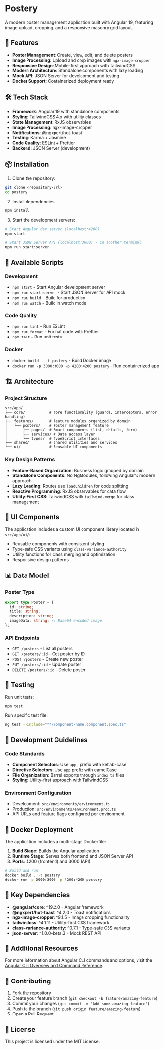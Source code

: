 # Postery

A modern poster management application built with Angular 19, featuring image upload, cropping, and a responsive masonry grid layout.

## 🚀 Features

- **Poster Management**: Create, view, edit, and delete posters
- **Image Processing**: Upload and crop images with `ngx-image-cropper`
- **Responsive Design**: Mobile-first approach with TailwindCSS
- **Modern Architecture**: Standalone components with lazy loading
- **Mock API**: JSON Server for development and testing
- **Docker Support**: Containerized deployment ready

## 🛠️ Tech Stack

- **Framework**: Angular 19 with standalone components
- **Styling**: TailwindCSS 4.x with utility classes
- **State Management**: RxJS observables
- **Image Processing**: ngx-image-cropper
- **Notifications**: @ngxpert/hot-toast
- **Testing**: Karma + Jasmine
- **Code Quality**: ESLint + Prettier
- **Backend**: JSON Server (development)

## 📦 Installation

1. Clone the repository:
```bash
git clone <repository-url>
cd postery
```

2. Install dependencies:
```bash
npm install
```

3. Start the development servers:
```bash
# Start Angular dev server (localhost:4200)
npm start

# Start JSON Server API (localhost:3000) - in another terminal
npm run start:server
```

## 🔧 Available Scripts

### Development
- `npm start` - Start Angular development server
- `npm run start:server` - Start JSON Server for API mock
- `npm run build` - Build for production
- `npm run watch` - Build in watch mode

### Code Quality
- `npm run lint` - Run ESLint
- `npm run format` - Format code with Prettier
- `npm test` - Run unit tests

### Docker
- `docker build . -t postery` - Build Docker image
- `docker run -p 3000:3000 -p 4200:4200 postery` - Run containerized app

## 🏗️ Architecture

### Project Structure
```
src/app/
├── core/           # Core functionality (guards, interceptors, error handling)
├── features/       # Feature modules organized by domain
│   └── posters/    # Poster management feature
│       ├── pages/  # Smart components (list, details, form)
│       ├── services/ # Data access layer
│       └── types/  # TypeScript interfaces
├── shared/         # Shared utilities and services
└── ui/             # Reusable UI components
```

### Key Design Patterns

- **Feature-Based Organization**: Business logic grouped by domain
- **Standalone Components**: No NgModules, following Angular's modern approach
- **Lazy Loading**: Routes use `loadChildren` for code splitting
- **Reactive Programming**: RxJS observables for data flow
- **Utility-First CSS**: TailwindCSS with `tailwind-merge` for class management

## 🎨 UI Components

The application includes a custom UI component library located in `src/app/ui/`:

- Reusable components with consistent styling
- Type-safe CSS variants using `class-variance-authority`
- Utility functions for class merging and optimization
- Responsive design patterns

## 📊 Data Model

### Poster Type
```typescript
export type Poster = {
  id: string;
  title: string;
  description: string;
  imageData: string; // Base64 encoded image
};
```

### API Endpoints
- `GET /posters` - List all posters
- `GET /posters/:id` - Get poster by ID
- `POST /posters` - Create new poster
- `PUT /posters/:id` - Update poster
- `DELETE /posters/:id` - Delete poster

## 🧪 Testing

Run unit tests:
```bash
npm test
```

Run specific test file:
```bash
ng test --include="**/component-name.component.spec.ts"
```

## 🔧 Development Guidelines

### Code Standards
- **Component Selectors**: Use `app-` prefix with kebab-case
- **Directive Selectors**: Use `app` prefix with camelCase
- **File Organization**: Barrel exports through `index.ts` files
- **Styling**: Utility-first approach with TailwindCSS

### Environment Configuration
- Development: `src/environments/environment.ts`
- Production: `src/environments/environment.prod.ts`
- API URLs and feature flags configured per environment

## 🐳 Docker Deployment

The application includes a multi-stage Dockerfile:

1. **Build Stage**: Builds the Angular application
2. **Runtime Stage**: Serves both frontend and JSON Server API
3. **Ports**: 4200 (frontend) and 3000 (API)

```bash
# Build and run
docker build . -t postery
docker run -p 3000:3000 -p 4200:4200 postery
```

## 🔗 Key Dependencies

- **@angular/core**: ^19.2.0 - Angular framework
- **@ngxpert/hot-toast**: ^4.2.0 - Toast notifications
- **ngx-image-cropper**: ^9.1.5 - Image cropping functionality
- **tailwindcss**: ^4.1.11 - Utility-first CSS framework
- **class-variance-authority**: ^0.7.1 - Type-safe CSS variants
- **json-server**: ^1.0.0-beta.3 - Mock REST API

## 📝 Additional Resources

For more information about Angular CLI commands and options, visit the [Angular CLI Overview and Command Reference](https://angular.dev/tools/cli).

## 🤝 Contributing

1. Fork the repository
2. Create your feature branch (`git checkout -b feature/amazing-feature`)
3. Commit your changes (`git commit -m 'Add some amazing feature'`)
4. Push to the branch (`git push origin feature/amazing-feature`)
5. Open a Pull Request

## 📄 License

This project is licensed under the MIT License.